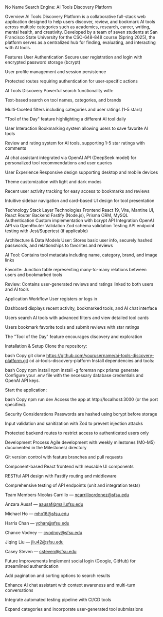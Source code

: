 No Name Search Engine: AI Tools Discovery Platform

Overview
AI Tools Discovery Platform is a collaborative full-stack web application designed to help users discover, review, and bookmark AI tools across multiple categories such as academics, research, career, writing, mental health, and creativity. Developed by a team of seven students at San Francisco State University for the CSC-648-848 course (Spring 2025), the platform serves as a centralized hub for finding, evaluating, and interacting with AI tools.

Features
User Authentication
Secure user registration and login with encrypted password storage (bcrypt)

User profile management and session persistence

Protected routes requiring authentication for user-specific actions

AI Tools Discovery
Powerful search functionality with:

Text-based search on tool names, categories, and brands

Multi-faceted filters including categories and user ratings (1-5 stars)

"Tool of the Day" feature highlighting a different AI tool daily

User Interaction
Bookmarking system allowing users to save favorite AI tools

Review and rating system for AI tools, supporting 1-5 star ratings with comments

AI chat assistant integrated via OpenAI API (DeepSeek model) for personalized tool recommendations and user queries

User Experience
Responsive design supporting desktop and mobile devices

Theme customization with light and dark modes

Recent user activity tracking for easy access to bookmarks and reviews

Intuitive sidebar navigation and card-based UI design for tool presentation

Technology Stack
Layer	Technologies
Frontend	React 19, Vite, Mantine UI, React Router
Backend	Fastify (Node.js), Prisma ORM, MySQL
Authentication	Custom implementation with bcrypt
API Integration	OpenAI API via OpenRouter
Validation	Zod schema validation
Testing	API endpoint testing with Jest/Supertest (if applicable)

Architecture & Data Models
User: Stores basic user info, securely hashed passwords, and relationships to favorites and reviews

AI Tool: Contains tool metadata including name, category, brand, and image links

Favorite: Junction table representing many-to-many relations between users and bookmarked tools

Review: Contains user-generated reviews and ratings linked to both users and AI tools

Application Workflow
User registers or logs in

Dashboard displays recent activity, bookmarked tools, and AI chat interface

Users search AI tools with advanced filters and view detailed tool cards

Users bookmark favorite tools and submit reviews with star ratings

The "Tool of the Day" feature encourages discovery and exploration

Installation & Setup
Clone the repository:

bash
Copy
git clone https://github.com/yourusername/ai-tools-discovery-platform.git
cd ai-tools-discovery-platform
Install dependencies and tools:

bash
Copy
npm install
npm install -g foreman
npx prisma generate
Configure your .env file with the necessary database credentials and OpenAI API keys.

Start the application:

bash
Copy
npm run dev
Access the app at http://localhost:3000 (or the port specified).

Security Considerations
Passwords are hashed using bcrypt before storage

Input validation and sanitization with Zod to prevent injection attacks

Protected backend routes to restrict access to authenticated users only

Development Process
Agile development with weekly milestones (M0–M5) documented in the Milestones/ directory

Git version control with feature branches and pull requests

Component-based React frontend with reusable UI components

RESTful API design with Fastify routing and middleware

Comprehensive testing of API endpoints (unit and integration tests)

Team Members
Nicolas Carrillo — ncarrilloordonez@sfsu.edu

Anzara Ausaf — aausaf@mail.sfsu.edu

Michael Ho — mho16@sfsu.edu

Harris Chan — ychan@sfsu.edu

Chance Vodney — cvodnoy@sfsu.edu

Jiqing Liu — jliu42@sfsu.edu

Casey Steven — csteven@sfsu.edu

Future Improvements
Implement social login (Google, GitHub) for streamlined authentication

Add pagination and sorting options to search results

Enhance AI chat assistant with context awareness and multi-turn conversations

Integrate automated testing pipeline with CI/CD tools

Expand categories and incorporate user-generated tool submissions

